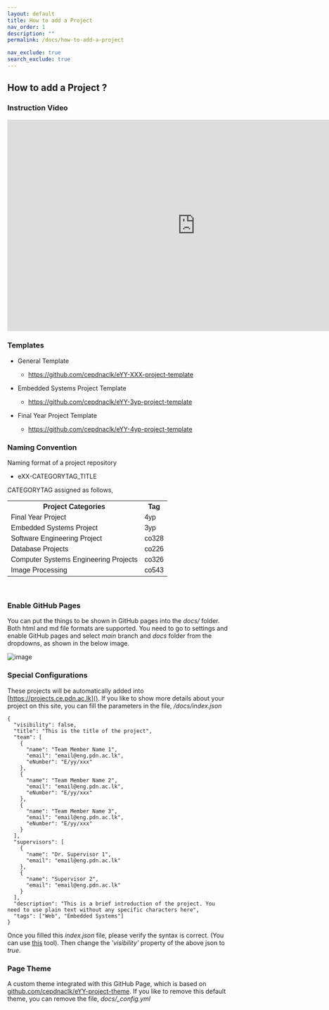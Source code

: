 ```yaml
---
layout: default
title: How to add a Project
nav_order: 1
description: ""
permalink: /docs/how-to-add-a-project

nav_exclude: true
search_exclude: true
---
```


## How to add a Project ?
### Instruction Video



<iframe width="854" height="480" src="https://www.youtube.com/embed/hegEmohtppw" frameborder="0" allow="accelerometer; autoplay; clipboard-write; encrypted-media; gyroscope; picture-in-picture" allowfullscreen></iframe>



### Templates 

- General Template
    - https://github.com/cepdnaclk/eYY-XXX-project-template

- Embedded Systems Project Template
    - https://github.com/cepdnaclk/eYY-3yp-project-template

- Final  Year Project Template
    - https://github.com/cepdnaclk/eYY-4yp-project-template



### Naming Convention

Naming format of a project repository

- eXX-CATEGORYTAG_TITLE

CATEGORYTAG assigned as follows,
<html>
<style>
table {
  font-family: arial, sans-serif;
  border-collapse: collapse;
  width: 100%;
}

td, th {
  border: 1px solid #dddddd;
  text-align: left;
  padding: 8px;
}
</style>
<table>
  <tr>
    <th>Project Categories</th>
    <th>Tag</th>
  </tr>
  <tr>
    <td>Final Year Project</td>
    <td>4yp</td>
  </tr>
  <tr>
    <td>Embedded Systems Project</td>
    <td>3yp</td>
  </tr>
  <tr>
    <td>Software Engineering Project</td>
    <td>co328</td>
  </tr>
  <tr>
    <td>Database Projects</td>
    <td>co226</td>
  </tr>
  <tr>
    <td>Computer Systems Engineering Projects</td>
    <td>co326</td>
  </tr>
  <tr>
    <td>Image Processing</td>
    <td>co543</td>
  </tr>
</table>
</html>
<br/>

### Enable GitHub Pages

You can put the things to be shown in GitHub pages into the _docs/_ folder. Both html and md file formats are supported. You need to go to settings and enable GitHub pages and select _main_ branch and _docs_ folder from the dropdowns, as shown in the below image.

![image](https://user-images.githubusercontent.com/11540782/98789936-028d3600-2429-11eb-84be-aaba665fdc75.png)

### Special Configurations

These projects will be automatically added into [https://projects.ce.pdn.ac.lk](). If you like to show more details about your project on this site, you can fill the parameters in the file, _/docs/index.json_

```
{
  "visibility": false,
  "title": "This is the title of the project",
  "team": [
    {
      "name": "Team Member Name 1",
      "email": "email@eng.pdn.ac.lk",
      "eNumber": "E/yy/xxx"
    },
    {
      "name": "Team Member Name 2",
      "email": "email@eng.pdn.ac.lk",
      "eNumber": "E/yy/xxx"
    },
    {
      "name": "Team Member Name 3",
      "email": "email@eng.pdn.ac.lk",
      "eNumber": "E/yy/xxx"
    }
  ],
  "supervisors": [
    {
      "name": "Dr. Supervisor 1",
      "email": "email@eng.pdn.ac.lk"
    },
    {
      "name": "Supervisor 2",
      "email": "email@eng.pdn.ac.lk"
    }
  ],
  "description": "This is a brief introduction of the project. You need to use plain text without any specific characters here",
  "tags": ["Web", "Embedded Systems"]
}
```

Once you filled this _index.json_ file, please verify the syntax is correct. (You can use [this](https://jsonlint.com/) tool). Then change the _'visibility'_ property of the above json to _true_.

### Page Theme

A custom theme integrated with this GitHub Page, which is based on [github.com/cepdnaclk/eYY-project-theme](https://github.com/cepdnaclk/eYY-project-theme). If you like to remove this default theme, you can remove the file, _docs/\_config.yml_
